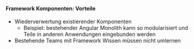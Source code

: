#### Framework Komponenten: Vorteile

- Wiederverwertung existierender Komponenten
  - Beispiel: bestehender Angular Monolith kann so modularisiert und Teile in anderen Anwendungen eingebunden werden
- Bestehende Teams mit Framework Wissen müssen nicht umlernen
